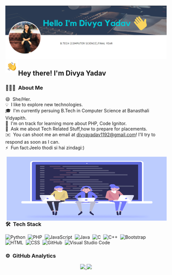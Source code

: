![Divya Yadav](https://raw.githubusercontent.com/divsyadav/divsyadav/master/assets/Divya.png)
<img alt="" src="./assets/Hand%20Wave.gif" width='40' align="left"/><h2>Hey there! I'm Divya Yadav</h2>
<!-- ### Hello I'm Divya Yadav 👋
 -->
 ### 👨🏻‍💻 &nbsp;About Me
 
😄 &nbsp;She/Her.\
💡 &nbsp;I like to explore new technologies.\
🎓 &nbsp;I'm currently persuing B.Tech in Computer Science at Banasthali Vidyapith.\
🌱 &nbsp;I'm on track for learning more about PHP, Code Ignitor.\
💬 &nbsp;Ask me about Tech Related Stuff,how to prepare for placements.\
✉️ &nbsp;You can shoot me an email at divyayadav1192@gmail.com! I'll try to respond as soon as I can.\
⚡ &nbsp;Fun fact:Jeelo thodi si hai zindagi:)

<img alt="" src="https://raw.githubusercontent.com/divsyadav/divsyadav/master/assets/code.gif" align="right" height="200px" width="500px"/>

### 🛠 &nbsp;Tech Stack

![Python](https://img.shields.io/badge/-Python-05122A?style=flat&logo=python)&nbsp;
![PHP](https://img.shields.io/badge/php-.-lightgrey)&nbsp;
![JavaScript](https://img.shields.io/badge/-JavaScript-05122A?style=flat&logo=javascript)&nbsp;
![Java](https://img.shields.io/badge/-Java-05122A?style=flat&logo=Java&logoColor=FFA518)&nbsp;
![C](https://img.shields.io/badge/-C-05122A?style=flat&logo=C&logoColor=A8B9CC)&nbsp;
![C++](https://img.shields.io/badge/-C++-05122A?style=flat&logo=C%2B%2B&logoColor=00599C)&nbsp;
![Bootstrap](https://img.shields.io/badge/-Bootstrap-05122A?style=flat&logo=bootstrap&logoColor=563D7C)\
![HTML](https://img.shields.io/badge/-HTML-05122A?style=flat&logo=HTML5)&nbsp;
![CSS](https://img.shields.io/badge/-CSS-05122A?style=flat&logo=CSS3&logoColor=1572B6)&nbsp;
![GitHub](https://img.shields.io/badge/-GitHub-05122A?style=flat&logo=github)&nbsp;
![Visual Studio Code](https://img.shields.io/badge/-Visual%20Studio%20Code-05122A?style=flat&logo=visual-studio-code&logoColor=007ACC)&nbsp;
### ⚙️ &nbsp;GitHub Analytics
<p align="center">
<a href="https://github.com/divsyadav">
  <img height="180em" src="https://github-readme-stats-eight-theta.vercel.app/api?username=divsyadav&show_icons=true&theme=algolia&include_all_commits=true&count_private=true"/>
  <img height="180em" src="https://github-readme-stats-eight-theta.vercel.app/api/top-langs/?username=divsyadav&layout=compact&langs_count=8&theme=algolia"/>
</a>
</p>

